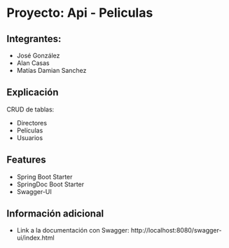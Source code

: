 # Proyecto: Api - Peliculas

## Integrantes:
* José González
* Alan Casas
* Matías Damian Sanchez


## Explicación
CRUD de tablas:
*    Directores
*    Películas
*    Usuarios

## Features
* Spring Boot Starter
* SpringDoc Boot Starter
* Swagger-UI

## Información adicional
* Link a la documentación con Swagger: http://localhost:8080/swagger-ui/index.html

